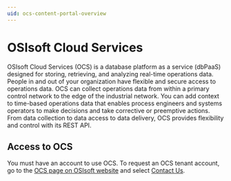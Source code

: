 ```yaml
---
uid: ocs-content-portal-overview
---
```


# OSIsoft Cloud Services

OSIsoft Cloud Services (OCS) is a database platform as a service (dbPaaS) designed for storing, retrieving, and analyzing real-time operations data. People in and out of your organization have flexible and secure access to operations data. OCS can collect operations data from within a primary control network to the edge of the industrial network. You can add context to time-based operations data that enables process engineers and systems operators to make decisions and take corrective or preemptive actions. From data collection to data access to data delivery, OCS provides flexibility and control with its REST API. 

## Access to OCS

You must have an account to use OCS. To request an OCS tenant account, go to the [OCS page on OSIsoft website](https://www.osisoft.com/pi-system/pi-cloud/osisoft-cloud-services) and select [Contact Us](https://www.osisoft.com/contact).
